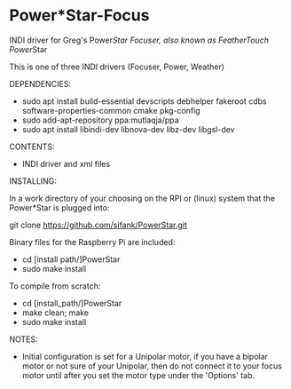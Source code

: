# Power*Star-Focus
INDI driver for Greg's Power*Star Focuser, also known as FeatherTouch Power*Star

This is one of three INDI drivers (Focuser, Power, Weather)

DEPENDENCIES:

- sudo apt install build-essential devscripts debhelper fakeroot cdbs software-properties-common cmake pkg-config 
- sudo add-apt-repository ppa:mutlaqja/ppa 
- sudo apt install libindi-dev libnova-dev libz-dev libgsl-dev

CONTENTS:
- INDI driver and xml files

INSTALLING:

In a work directory of your choosing on the RPI 
or (linux) system that the Power*Star is plugged into:

git clone https://github.com/sifank/PowerStar.git

Binary files for the Raspberry Pi are included:
- cd [install path/]PowerStar
- sudo make install

To compile from scratch:
- cd [install_path/]PowerStar
- make clean; make
- sudo make install

NOTES:

- Initial configuration is set for a Unipolar motor, if you have a bipolar motor or not sure of your Unipolar, then do not connect it to your focus motor until after you set the motor type under the 'Options' tab.


